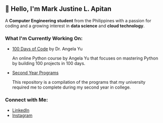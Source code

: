 ## 👋 Hello, I'm **Mark Justine L. Apitan**

A **Computer Engineering student** from the Philippines with a passion for coding and a growing interest in **data science** and **cloud technology**.

### What I'm Currently Working On:
- [100 Days of Code](https://github.com/MarkApitan/100-Days-of-Code-Phyton) by Dr. Angela Yu
  
  An online Python course by Angela Yu that focuses on mastering Python by building 100 projects in 100 days.

- [Second Year Programs](https://github.com/MarkApitan/Second-Year-Programs)
  
  This repository is a compilation of the programs that my university required me to complete during my second year in college.
### Connect with Me:
- [LinkedIn](https://www.linkedin.com/in/markapitan/)  
- [Instagram](https://www.instagram.com/kw4nu/)
